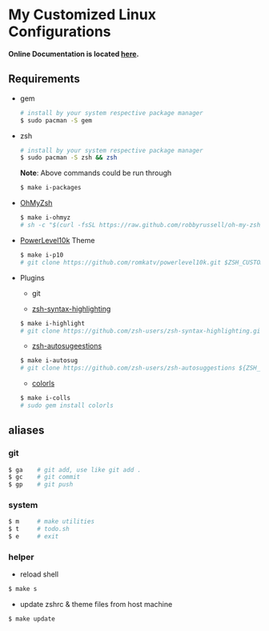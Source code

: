 # My Customized Linux Configurations

**Online Documentation is located [here](https://mmroshani.github.io/post/linux/linux-config/).**

## Requirements

- gem

    ```sh
    # install by your system respective package manager
    $ sudo pacman -S gem
    ```

- zsh

    ```sh
    # install by your system respective package manager
    $ sudo pacman -S zsh && zsh
    ```

    **Note**: Above commands could be run through
    
    ```sh
    $ make i-packages
    ```

- [OhMyZsh](https://github.com/ohmyzsh/ohmyzsh)

    ```sh
    $ make i-ohmyz
    # sh -c "$(curl -fsSL https://raw.github.com/robbyrussell/oh-my-zsh/master/tools/install.sh)"

    ```

- [PowerLevel10k](https://github.com/romkatv/powerlevel10k) Theme

    ```sh
    $ make i-p10
    # git clone https://github.com/romkatv/powerlevel10k.git $ZSH_CUSTOM/themes/powerlevel10k

    ```

- Plugins

    - git

    - [zsh-syntax-highlighting](https://github.com/zsh-users/zsh-syntax-highlighting)

    ```sh
    $ make i-highlight
    # git clone https://github.com/zsh-users/zsh-syntax-highlighting.git ${ZSH_CUSTOM:-~/.oh-my-zsh/custom}/plugins/zsh-syntax-highlighting

    ```
    - [zsh-autosugeestions](https://github.com/zsh-users/zsh-autosuggestions)

    ```sh
    $ make i-autosug
    # git clone https://github.com/zsh-users/zsh-autosuggestions ${ZSH_CUSTOM:-~/.oh-my-zsh/custom}/plugins/zsh-autosuggestions
    ```

    - [colorls](https://github.com/athityakumar/colorls)

    ```sh
    $ make i-colls
    # sudo gem install colorls
    ```

## aliases

### git

```sh
$ ga    # git add, use like git add .
$ gc    # git commit
$ gp    # git push
```

### system

```sh
$ m     # make utilities
$ t     # todo.sh
$ e     # exit
```

### helper

- reload shell

```sh
$ make s
```

- update zshrc & theme files from host machine

```sh
$ make update
```